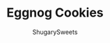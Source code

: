 ---
layout: ../../layouts/MarkdownPostLayout.astro
title: Eggnog Cookies
author: ShugarySweets
pubDate: 2022-08-05
description: "These eggnog cookies are pillowy soft and melt in your mouth. With real eggnog in the dough and icing, and sprinkles with warming spices, you&#x27;ll watch these cookies disappear quickly and wish you made a double batch."
image_url: https://www.shugarysweets.com/wp-content/uploads/2022/12/eggnog-cookies-facebook.jpg
tags: ["Cookies","American"]
calories: 123
protein: 1
carbohydrates: 17
fats: 6
fiber: 0
ingredients: ["1/2 cup unsalted butter, softened","1/3 cup granulated sugar","1 egg yolk","1/2 teaspoon vanilla extract","1/3 cup eggnog","1 1/4 cup all-purpose flour","1/2 teaspoon baking soda","1/4 teaspoon cinnamon","1/4 teaspoon nutmeg","1/4 teaspoon ginger","1/8 teaspoon ground cloves","1/4 teaspoon kosher salt","1/4 cup granulated sugar, for rolling","1/2 cup powdered sugar","2 Tablespoons eggnog"]
serves: 18
time: "19 minutes"
prepTime: "10 minutes"
instructions: ["Preheat oven to 350 degrees F. Line a cookie sheet with parchment paper. Set aside.","In a mixing bowl, beat butter and sugar together until light and fluffy, about 2-3 minutes. Beat in egg yolk, vanilla, and eggnog until fully incorporated.","Add dry ingredients and mix just until combined.","Once dry ingredients are fully incorporated, scoop out tablespoon-sized balls, rolling each in granulated sugar.","Place on baking sheet with 2-inches of space between each cookie.","Press down with palm of hand, or flat bottomed measuring cup to about 1/2-inch thick discs.","Bake in center of oven for 9-11 minutes, until just set on the edges.","Remove from oven and let cool on pan for 5 minutes, then remove to wire rack.","While cookies cool, whisk together the powdered sugar and eggnog. Drizzle icing over cooled cookies."]
nutrition: ["123 calories","17 grams carbohydrates","28 milligrams cholesterol","6 grams fat","0 grams fiber","1 grams protein","3 grams saturated fat","57 milligrams sodium","10 grams sugar","0 grams trans fat","2 grams unsaturated fat"]
---